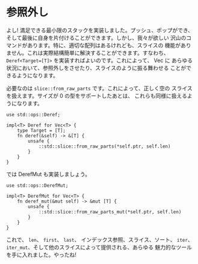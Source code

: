 <!--
# Deref
-->

# 参照外し

<!--
Alright! We've got a decent minimal stack implemented. We can push, we can
pop, and we can clean up after ourselves. However there's a whole mess of
functionality we'd reasonably want. In particular, we have a proper array, but
none of the slice functionality. That's actually pretty easy to solve: we can
implement `Deref<Target=[T]>`. This will magically make our Vec coerce to, and
behave like, a slice in all sorts of conditions.
-->

よし! 満足できる最小限のスタックを実装しました。プッシュ、ポップができ、
そして最後に自身を片付けることができます。しかし、我々が欲しい
沢山のコマンドがあります。特に、適切な配列はあるけれども、スライスの
機能がありません。これは実際結構簡単に解決することができます。すなわち、
`Deref<Target=[T]>` を実装すればよいのです。これによって、 Vec に
あらゆる状況において、参照外しをさせたり、スライスのように振る舞わせる
ことができるようになります。

<!--
All we need is `slice::from_raw_parts`. It will correctly handle empty slices
for us. Later once we set up zero-sized type support it will also Just Work
for those too.
-->

必要なのは `slice::from_raw_parts` です。これによって、正しく空の
スライスを扱えます。サイズが 0 の型をサポートしたあとは、
これらも同様に扱えるようになります。

```rust,ignore
use std::ops::Deref;

impl<T> Deref for Vec<T> {
    type Target = [T];
    fn deref(&self) -> &[T] {
        unsafe {
            ::std::slice::from_raw_parts(*self.ptr, self.len)
        }
    }
}
```

<!--
And let's do DerefMut too:
-->

では DerefMut も実装しましょう。

```rust,ignore
use std::ops::DerefMut;

impl<T> DerefMut for Vec<T> {
    fn deref_mut(&mut self) -> &mut [T] {
        unsafe {
            ::std::slice::from_raw_parts_mut(*self.ptr, self.len)
        }
    }
}
```

<!--
Now we have `len`, `first`, `last`, indexing, slicing, sorting, `iter`,
`iter_mut`, and all other sorts of bells and whistles provided by slice. Sweet!
-->

これで、 `len`、 `first`、 `last`、 インデックス参照、スライス、ソート、
`iter`、 `iter_mut`、そして他のスライスによって提供される、あらゆる
魅力的なツールを手に入れました。やったね!
